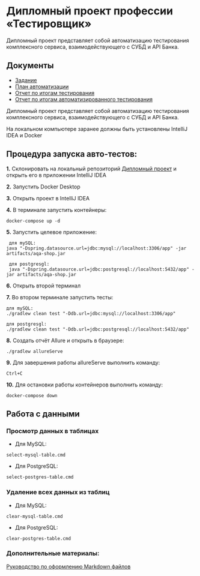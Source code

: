 # Дипломный проект профессии «Тестировщик»

Дипломный проект представляет собой автоматизацию тестирования комплексного сервиса, взаимодействующего с СУБД и API Банка.

## Документы
* [Задание](https://github.com/Gabr12el/QA_DIPLOM/blob/master/docs/Zadanie.md)
* [План автоматизации](https://github.com/Gabr12el/QA_DIPLOM/blob/master/docs/Plan.md)
* [Отчет по итогам тестирования](https://github.com/Gabr12el/QA_DIPLOM/blob/master/docs/Report.md)
* [Отчет по итогам автоматизированного тестирования](https://github.com/Gabr12el/QA_DIPLOM/blob/master/docs/Summary.md)

Дипломный проект представляет собой автоматизацию тестирования комплексного сервиса, взаимодействующего с СУБД и API Банка.

На локальном компьютере заранее должны быть установлены IntelliJ IDEA и Docker

## Процедура запуска авто-тестов:

**1.** Склонировать на локальный репозиторий [Дипломный проект](https://github.com/netology-code/qa-diploma) и открыть его в приложении IntelliJ IDEA

**2.** Запустить Docker Desktop

**3.** Открыть проект в IntelliJ IDEA

**4.** В терминале запустить контейнеры:

    docker-compose up -d

**5.** Запустить целевое приложение:

     для mySQL: 
    java "-Dspring.datasource.url=jdbc:mysql://localhost:3306/app" -jar artifacts/aqa-shop.jar

     для postgresgl:
     java "-Dspring.datasource.url=jdbc:postgresql://localhost:5432/app" -jar artifacts/aqa-shop.jar

**6.** Открыть второй терминал

**7.** Во втором терминале запустить тесты:

    для mySQL:
    ./gradlew clean test "-Ddb.url=jdbc:mysql://localhost:3306/app"

    для postgresgl: 
    ./gradlew clean test "-Ddb.url=jdbc:postgresql://localhost:5432/app"

**8.** Создать отчёт Allure и открыть в браузере:

    ./gradlew allureServe

**9.** Для завершения работы allureServe выполнить команду:

    Ctrl+C

**10.** Для остановки работы контейнеров выполнить команду:

    docker-compose down

## Работа с данными

### Просмотр данных в таблицах

- Для MySQL:

```select-mysql-table.cmd```

- Для PostgreSQL:

```select-postgres-table.cmd```

### Удаление всех данных из таблиц

- Для MySQL:

```clear-mysql-table.cmd```

- Для PostgreSQL:

```clear-postgres-table.cmd```

### Дополнительные материалы:
[Руководство по оформлению Markdown файлов](https://gist.github.com/Jekins/2bf2d0638163f1294637#Emphasis)